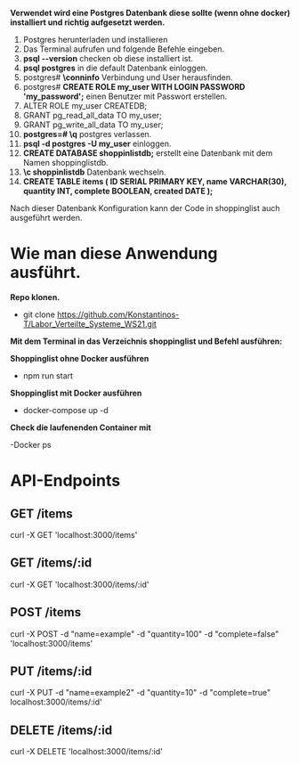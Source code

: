 **Verwendet wird eine Postgres Datenbank diese sollte (wenn ohne docker) installiert und richtig aufgesetzt werden.**

1. Postgres herunterladen und installieren
2. Das Terminal aufrufen und folgende Befehle eingeben.
3. **psql --version** checken ob diese installiert ist.
4. **psql postgres** in die default Datenbank einloggen.
5. postgres# **\conninfo** Verbindung und User herausfinden.
6. postgres# **CREATE ROLE my_user WITH LOGIN PASSWORD 'my_password';** einen Benutzer mit Passwort erstellen.
7. ALTER ROLE my_user CREATEDB;
8. GRANT pg_read_all_data TO my_user;
9. GRANT pg_write_all_data TO my_user;
10. **postgres=# \q** postgres verlassen.
11. **psql -d postgres -U my_user** einloggen.
12. **CREATE DATABASE shoppinlistdb;** erstellt eine Datenbank mit dem Namen shoppinglistdb.
13. **\c shoppinlistdb** Datenbank wechseln.
14. **CREATE TABLE items (  ID SERIAL PRIMARY KEY,  name VARCHAR(30), quantity INT, complete BOOLEAN, created DATE );**

Nach dieser Datenbank Konfiguration kann der Code in shoppinglist auch ausgeführt werden.

# **Wie man diese Anwendung ausführt.**

**Repo klonen.**

- git clone https://github.com/Konstantinos-T/Labor_Verteilte_Systeme_WS21.git

**Mit dem Terminal in das Verzeichnis shoppinglist und Befehl ausführen:**

**Shoppinglist ohne Docker ausführen**

- npm run start

**Shoppinglist mit Docker ausführen**

- docker-compose up -d

**Check die laufenenden Container mit**

-Docker ps

# **API-Endpoints**

## GET /items

curl -X GET 'localhost:3000/items'

## GET /items/:id

curl -X GET 'localhost:3000/items/:id'

## POST /items

curl -X POST -d "name=example" -d "quantity=100" -d "complete=false" 'localhost:3000/items'

## PUT /items/:id

curl -X PUT -d "name=example2" -d "quantity=10" -d "complete=true" localhost:3000/items/:id'

## DELETE /items/:id

curl -X DELETE 'localhost:3000/items/:id'
